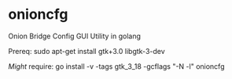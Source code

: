 # onioncfg
Onion Bridge Config GUI Utility in golang

Prereq: 
sudo apt-get install gtk+3.0 libgtk-3-dev

*Might* require:
go install -v -tags gtk_3_18 -gcflags "-N -l" onioncfg
